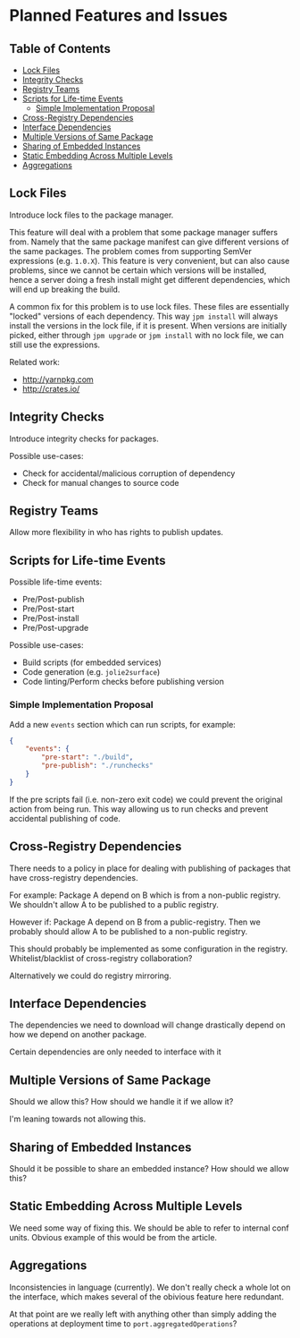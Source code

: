 # Planned Features and Issues

## Table of Contents

<!-- vim-markdown-toc GFM -->
* [Lock Files](#lock-files)
* [Integrity Checks](#integrity-checks)
* [Registry Teams](#registry-teams)
* [Scripts for Life-time Events](#scripts-for-life-time-events)
    * [Simple Implementation Proposal](#simple-implementation-proposal)
* [Cross-Registry Dependencies](#cross-registry-dependencies)
* [Interface Dependencies](#interface-dependencies)
* [Multiple Versions of Same Package](#multiple-versions-of-same-package)
* [Sharing of Embedded Instances](#sharing-of-embedded-instances)
* [Static Embedding Across Multiple Levels](#static-embedding-across-multiple-levels)
* [Aggregations](#aggregations)

<!-- vim-markdown-toc -->

## Lock Files

Introduce lock files to the package manager.

This feature will deal with a problem that some package manager suffers from.
Namely that the same package manifest can give different versions of the same
packages. The problem comes from supporting SemVer expressions (e.g. `1.0.X`).
This feature is very convenient, but can also cause problems, since we cannot
be certain which versions will be installed, hence a server doing a fresh
install might get different dependencies, which will end up breaking the build.

A common fix for this problem is to use lock files. These files are essentially
"locked" versions of each dependency. This way `jpm install` will always
install the versions in the lock file, if it is present. When versions are
initially picked, either through `jpm upgrade` or `jpm install` with no lock
file, we can still use the expressions.

Related work:

  - http://yarnpkg.com
  - http://crates.io/

## Integrity Checks

Introduce integrity checks for packages.

Possible use-cases:

  - Check for accidental/malicious corruption of dependency
  - Check for manual changes to source code

## Registry Teams

Allow more flexibility in who has rights to publish updates.

## Scripts for Life-time Events

Possible life-time events:

  - Pre/Post-publish
  - Pre/Post-start
  - Pre/Post-install
  - Pre/Post-upgrade

Possible use-cases:

  - Build scripts (for embedded services)
  - Code generation (e.g. `jolie2surface`)
  - Code linting/Perform checks before publishing version

### Simple Implementation Proposal

Add a new `events` section which can run scripts, for example:

```json
{
    "events": {
        "pre-start": "./build",
        "pre-publish": "./runchecks"
    }
}
```

If the pre scripts fail (i.e. non-zero exit code) we could prevent the original
action from being run. This way allowing us to run checks and prevent
accidental publishing of code.

## Cross-Registry Dependencies

There needs to a policy in place for dealing with publishing of packages that
have cross-registry dependencies.

For example: Package A depend on B which is from a non-public registry. We
shouldn't allow A to be published to a public registry.

However if: Package A depend on B from a public-registry. Then we probably
should allow A to be published to a non-public registry.

This should probably be implemented as some configuration in the registry.
Whitelist/blacklist of cross-registry collaboration?

Alternatively we could do registry mirroring.

## Interface Dependencies

The dependencies we need to download will change drastically depend on how we
depend on another package.

Certain dependencies are only needed to interface with it

## Multiple Versions of Same Package

Should we allow this? How should we handle it if we allow it?

I'm leaning towards not allowing this.

## Sharing of Embedded Instances

Should it be possible to share an embedded instance? How should we allow this?

## Static Embedding Across Multiple Levels

We need some way of fixing this. We should be able to refer to internal conf
units. Obvious example of this would be from the article.

## Aggregations

Inconsistencies in language (currently). We don't really check a whole lot on
the interface, which makes several of the obivious feature here redundant.

At that point are we really left with anything other than simply adding the
operations at deployment time to `port.aggregatedOperations`?

